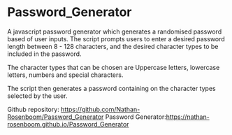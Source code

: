 # Password_Generator
A javascript password generator which generates a randomised password based of user inputs.
The script prompts users to enter a desired password length between 8 - 128 characters, and the desired character types to be included in the password.

The character types that can be chosen are Uppercase letters, lowercase letters, numbers and special characters.

The script then generates a password containing on the character types selected by the user.

Github repository: https://github.com/Nathan-Rosenboom/Password_Generator
Password Generator:https://nathan-rosenboom.github.io/Password_Generator
